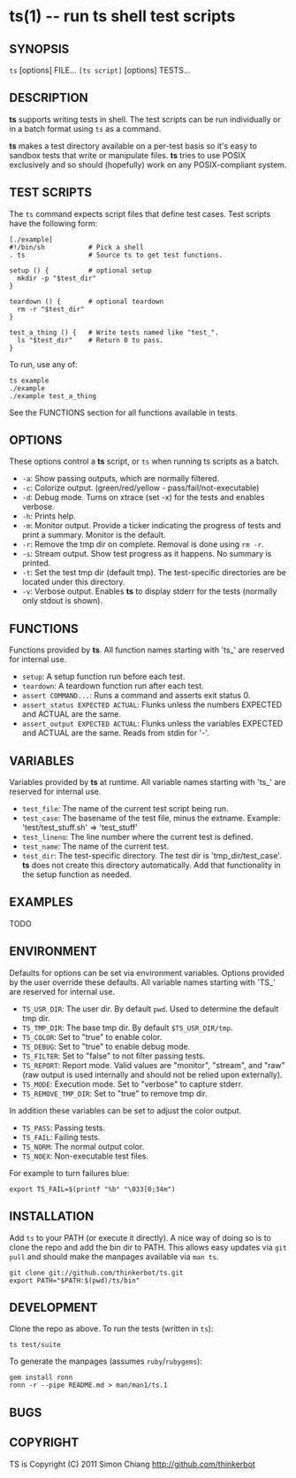 ts(1) -- run ts shell test scripts
=============================================

## SYNOPSIS

`ts` [options] FILE...
`[ts script]` [options] TESTS...

## DESCRIPTION

**ts** supports writing tests in shell. The test scripts can be run
individually or in a batch format using `ts` as a command.

**ts** makes a test directory available on a per-test basis so it's easy to
sandbox tests that write or manipulate files. **ts** tries to use POSIX
exclusively and so should (hopefully) work on any POSIX-compliant system.

## TEST SCRIPTS

The `ts` command expects script files that define test cases. Test scripts
have the following form:

    [./example]
    #!/bin/sh           # Pick a shell
    . ts                # Source ts to get test functions.

    setup () {          # optional setup
      mkdir -p "$test_dir"
    }

    teardown () {       # optional teardown
      rm -r "$test_dir"
    }

    test_a_thing () {   # Write tests named like "test_".
      ls "$test_dir"    # Return 0 to pass.
    }

To run, use any of:

    ts example              
    ./example               
    ./example test_a_thing  

See the FUNCTIONS section for all functions available in tests.

## OPTIONS

These options control a **ts** script, or `ts` when running ts scripts as a batch.

* `-a`:
  Show passing outputs, which are normally filtered.
* `-c`:
  Colorize output. (green/red/yellow - pass/fail/not-executable)
* `-d`: 
  Debug mode. Turns on xtrace (set -x) for the tests and enables verbose.
* `-h`: 
  Prints help.
* `-m`: 
  Monitor output. Provide a ticker indicating the progress of tests and 
  print a summary. Monitor is the default.
* `-r`: 
  Remove the tmp dir on complete. Removal is done using `rm -r`.
* `-s`: 
  Stream output. Show test progress as it happens. No summary is printed.
* `-t`: 
  Set the test tmp dir (default tmp).  The test-specific directories are
  be located under this directory.
* `-v`: 
  Verbose output. Enables **ts** to display stderr for the tests (normally
  only stdout is shown).

## FUNCTIONS

Functions provided by **ts**. All function names starting with 'ts_' are
reserved for internal use.

* `setup`:
  A setup function run before each test.
* `teardown`:
  A teardown function run after each test.
* `assert COMMAND...`:
  Runs a command and asserts exit status 0.
* `assert_status EXPECTED ACTUAL`:
  Flunks unless the numbers EXPECTED and ACTUAL are the same.
* `assert_output EXPECTED ACTUAL`:
  Flunks unless the variables EXPECTED and ACTUAL are the same. Reads from
  stdin for '-'.

## VARIABLES

Variables provided by **ts** at runtime. All variable names starting with
'ts_' are reserved for internal use.

* `test_file`:
  The name of the current test script being run.
* `test_case`:
  The basename of the test file, minus the extname.  Example:
  'test/test\_stuff.sh' => 'test\_stuff'
* `test_lineno`:
  The line number where the current test is defined.
* `test_name`:
  The name of the current test.
* `test_dir`:
  The test-specific directory.  The test dir is 'tmp\_dir/test\_case'.  **ts**
  does not create this directory automatically.  Add that functionality in
  the setup function as needed.

## EXAMPLES

TODO

## ENVIRONMENT

Defaults for options can be set via environment variables. Options provided by
the user override these defaults. All variable names starting with 'TS_' are
reserved for internal use.

* `TS_USR_DIR`:
  The user dir. By default `pwd`. Used to determine the default tmp dir.
* `TS_TMP_DIR`:
  The base tmp dir. By default `$TS_USR_DIR/tmp`.
* `TS_COLOR`:
  Set to "true" to enable color.
* `TS_DEBUG`:
  Set to "true" to enable debug mode.
* `TS_FILTER`:
  Set to "false" to not filter passing tests.
* `TS_REPORT`:
  Report mode. Valid values are "monitor", "stream", and "raw" (raw output
  is used internally and should not be relied upon externally).
* `TS_MODE`:
  Execution mode. Set to "verbose" to capture stderr.
* `TS_REMOVE_TMP_DIR`:
  Set to "true" to remove tmp dir.

In addition these variables can be set to adjust the color output.

* `TS_PASS`:
   Passing tests.
* `TS_FAIL`:
   Failing tests.
* `TS_NORM`:
   The normal output color.
* `TS_NOEX`:
   Non-executable test files.

For example to turn failures blue:

    export TS_FAIL=$(printf "%b" "\033[0;34m")

## INSTALLATION

Add `ts` to your PATH (or execute it directly). A nice way of doing so is to
clone the repo and add the bin dir to PATH. This allows easy updates via `git
pull` and should make the manpages available via `man ts`.

    git clone git://github.com/thinkerbot/ts.git
    export PATH="$PATH:$(pwd)/ts/bin"

## DEVELOPMENT

Clone the repo as above.  To run the tests (written in `ts`):

    ts test/suite

To generate the manpages (assumes `ruby`/`rubygems`):

    gem install ronn
    ronn -r --pipe README.md > man/man1/ts.1

## BUGS

## COPYRIGHT

TS is Copyright (C) 2011 Simon Chiang <http://github.com/thinkerbot>
